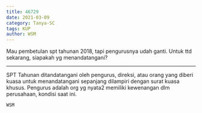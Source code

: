 ```yaml
---
title: 46729
date: 2021-03-09
category: Tanya-SC
tags: KUP
author: WSM
---
```


Mau pembetulan spt tahunan 2018, tapi pengurusnya udah ganti. Untuk ttd sekarang, siapakah yg menandatangani?

---

SPT Tahunan ditandatangani oleh pengurus, direksi, atau orang yang diberi kuasa untuk menandatangani sepanjang dilampiri dengan surat kuasa khusus. Pengurus adalah org yg nyata2 memiliki kewenangan dlm perusahaan, kondisi saat ini.

`WSM`

